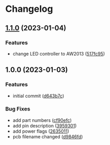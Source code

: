 # Changelog

## [1.1.0](https://github.com/bloop-box/bloop-box-led-board-i2c/compare/v1.0.0...v1.1.0) (2023-01-04)


### Features

* change LED controller to AW2013 ([517fc95](https://github.com/bloop-box/bloop-box-led-board-i2c/commit/517fc958171c60ddbc27ec58a538962ac4f9bda0))

## 1.0.0 (2023-01-03)


### Features

* initial commit ([d643b7c](https://github.com/bloop-box/bloop-box-led-board-i2c/commit/d643b7c39b3e3ec9ad48b5e5d8e54ffc40bc3b17))


### Bug Fixes

* add part numbers ([cf90efc](https://github.com/bloop-box/bloop-box-led-board-i2c/commit/cf90efc78dbe909c27a5fddfa4bf52c6e26f27e9))
* add pin description ([3959301](https://github.com/bloop-box/bloop-box-led-board-i2c/commit/39593018a7a3838195de0be43d73e5240d776581))
* add power flags ([2635011](https://github.com/bloop-box/bloop-box-led-board-i2c/commit/2635011dbfe0e56e2880bf7bbc42d2f659592362))
* pcb filename changed ([d9846fd](https://github.com/bloop-box/bloop-box-led-board-i2c/commit/d9846fd7556fc5b5e9d1ba602e54fb8ba082526b))
